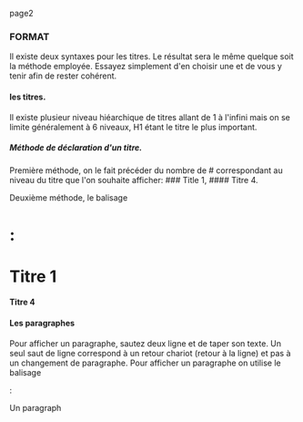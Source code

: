 page2

### FORMAT

Il existe deux syntaxes pour les titres. Le résultat sera le même quelque soit la méthode employée. Essayez simplement d'en choisir une et de vous y tenir afin de  rester cohérent.

#### les titres.

Il existe plusieur niveau hiéarchique de titres allant de 1 à l'infini mais on se limite généralement à 6 niveaux, H1 étant le titre le plus important.

##### Méthode de déclaration d'un titre.

Première méthode, on le fait précéder du nombre de # correspondant au niveau du titre que l'on souhaite afficher: ### Title 1, #### Titre 4.

Deuxième méthode, le balisage <h1> : <h1>Titre 1</h1> <h4>Titre  4</h4>


#### Les paragraphes

Pour afficher un paragraphe, sautez deux ligne et de taper son texte. Un seul saut de ligne correspond à un retour chariot (retour à la ligne) et pas à un changement de paragraphe.
Pour afficher un paragraphe on utilise le balisage <p>: <p>Un paragraph</p>



